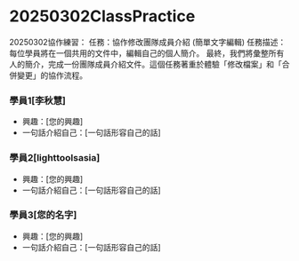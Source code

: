 # 20250302ClassPractice
20250302協作練習：
任務：協作修改團隊成員介紹 (簡單文字編輯)
任務描述： 每位學員將在一個共用的文件中，編輯自己的個人簡介。
最終，我們將彙整所有人的簡介，完成一份團隊成員介紹文件。這個任務著重於體驗「修改檔案」和「合併變更」的協作流程。

### 學員1[李秋慧]

*   興趣：[您的興趣]
*   一句話介紹自己：[一句話形容自己的話]

### 學員2[lighttoolsasia]

*   興趣：[您的興趣]
*   一句話介紹自己：[一句話形容自己的話]

### 學員3[您的名字]

*   興趣：[您的興趣]
*   一句話介紹自己：[一句話形容自己的話]


